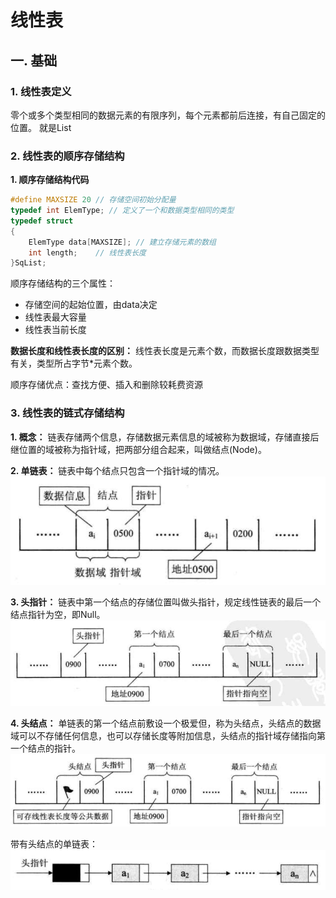 # 线性表

## 一. 基础
### 1. 线性表定义
零个或多个类型相同的数据元素的有限序列，每个元素都前后连接，有自己固定的位置。 就是List

### 2. 线性表的顺序存储结构
**1. 顺序存储结构代码**
```C++
#define MAXSIZE 20 // 存储空间初始分配量
typedef int ElemType; // 定义了一个和数据类型相同的类型
typedef struct
{
    ElemType data[MAXSIZE]; // 建立存储元素的数组
    int length;    // 线性表长度
}SqList;

```
顺序存储结构的三个属性：

* 存储空间的起始位置，由data决定
* 线性表最大容量
* 线性表当前长度

**数据长度和线性表长度的区别：** 线性表长度是元素个数，而数据长度跟数据类型有关，类型所占字节*元素个数。

顺序存储优点：查找方便、插入和删除较耗费资源

### 3. 线性表的链式存储结构
**1. 概念：** 链表存储两个信息，存储数据元素信息的域被称为数据域，存储直接后继位置的域被称为指针域，把两部分组合起来，叫做结点(Node)。

**2. 单链表：** 链表中每个结点只包含一个指针域的情况。
![单链表](./img/单链表.png)

**3. 头指针：** 链表中第一个结点的存储位置叫做头指针，规定线性链表的最后一个结点指针为空，即Null。
![头指针](./img/头指针.png)

**4. 头结点：** 单链表的第一个结点前敷设一个极爱但，称为头结点，头结点的数据域可以不存储任何信息，也可以存储长度等附加信息，头结点的指针域存储指向第一个结点的指针。
![头结点](./img/头结点.png)

带有头结点的单链表：
![头结点单链表](./img/单链表头结点.png)


